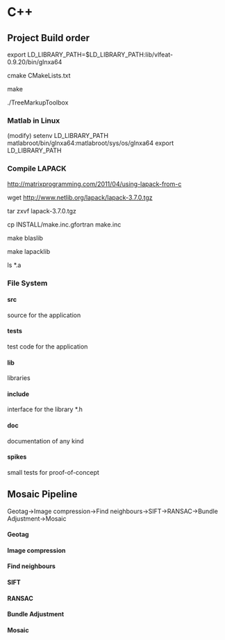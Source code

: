 # C++

## Project Build order

export LD_LIBRARY_PATH=$LD_LIBRARY_PATH:lib/vlfeat-0.9.20/bin/glnxa64

cmake CMakeLists.txt

make

./TreeMarkupToolbox


### Matlab in Linux
(modify)
setenv LD_LIBRARY_PATH matlabroot/bin/glnxa64:matlabroot/sys/os/glnxa64
export LD_LIBRARY_PATH

### Compile LAPACK
http://matrixprogramming.com/2011/04/using-lapack-from-c

wget http://www.netlib.org/lapack/lapack-3.7.0.tgz

tar zxvf lapack-3.7.0.tgz

cp INSTALL/make.inc.gfortran make.inc

make blaslib

make lapacklib

ls *.a

### File System
#### src
source for the application

#### tests
test code for the application

#### lib
libraries

#### include 
interface for the library *.h

#### doc
documentation of any kind

#### spikes
small tests for proof-of-concept



## Mosaic Pipeline
Geotag->Image compression->Find neighbours->SIFT->RANSAC->Bundle Adjustment->Mosaic

#### Geotag

#### Image compression

#### Find neighbours

#### SIFT

#### RANSAC

#### Bundle Adjustment

#### Mosaic
